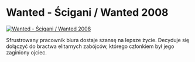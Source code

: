 Wanted - Ścigani / Wanted 2008 
=============
[![Wanted - Ścigani / Wanted 2008 ](http://vidos.pl/images/player.gif)](http://vidos.pl/wanted-cigani-wanted-2008)

 Sfrustrowany pracownik biura dostaje szansę na lepsze życie. Decyduje się dołączyć do bractwa elitarnych zabójców, którego członkiem był jego zaginiony ojciec.
